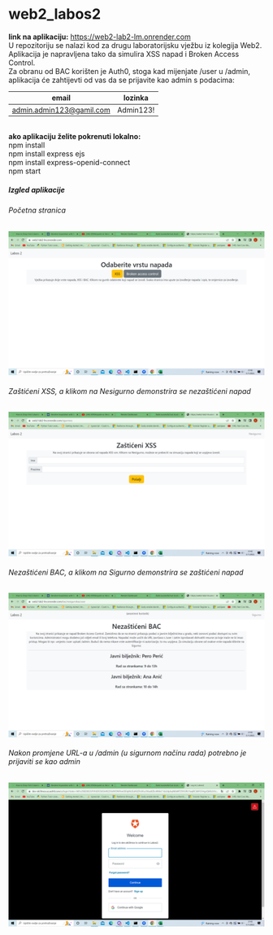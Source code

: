 # web2_labos2

<strong>link na aplikaciju:</strong> https://web2-lab2-lm.onrender.com <br/>
U repozitoriju se nalazi kod za drugu laboratorijsku vježbu iz kolegija Web2. Aplikacija je napravljena tako da simulira XSS napad i Broken Access Control.<br/>
Za obranu od BAC korišten je Auth0, stoga kad mijenjate /user u /admin, aplikacija će zahtijevti od vas da se prijavite kao admin s podacima:
<br/>


| email  | lozinka |
| ------------- | ------------- |
| admin.admin123@gamil.com  | Admin123!  |
<br/>
<strong>ako aplikaciju želite pokrenuti lokalno:</strong> <br/>
npm install<br/>
npm install express ejs<br/>
npm install express-openid-connect<br/>
npm start<br/>


<h5> Izgled aplikacije </h5>

<h6>Početna stranica</h6>
<img src="1.png"></img>
<h6>Zaštićeni XSS, a klikom na Nesigurno demonstrira se nezaštićeni napad</h6>
<img src="2.png"></img>
<h6>Nezaštićeni BAC, a klikom na Sigurno demonstrira se zaštićeni napad</h6>
<img src="3.png"></img>
<h6>Nakon promjene URL-a u /admin (u sigurnom načinu rada) potrebno je prijaviti se kao admin</h6>
<img src="4.png"></img>
